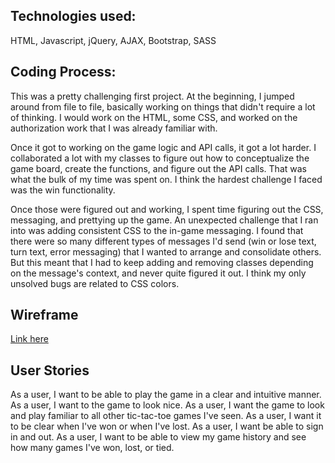 ## Technologies used:
HTML, Javascript, jQuery, AJAX, Bootstrap, SASS

## Coding Process:
This was a pretty challenging first project. At the beginning, I jumped around from file to file, basically working on things that didn't require a lot of thinking. I would work on the HTML, some CSS, and worked on the authorization work that I was already familiar with.

Once it got to working on the game logic and API calls, it got a lot harder. I collaborated a lot with my classes to figure out how to conceptualize the game board, create the functions, and figure out the API calls. That was what the bulk of my time was spent on. I think the hardest challenge I faced was the win functionality.

Once those were figured out and working, I spent time figuring out the CSS, messaging, and prettying up the game. An unexpected challenge that I ran into was adding consistent CSS to the in-game messaging. I found that there were so many different types of messages I'd send (win or lose text, turn text, error messaging) that I wanted to arrange and consolidate others. But this meant that I had to keep adding and removing classes depending on the message's context, and never quite figured it out. I think my only unsolved bugs are related to CSS colors.

## Wireframe
[Link here](https://imgur.com/8m5viJB)

## User Stories
As a user, I want to be able to play the game in a clear and intuitive manner.
As a user, I want to the game to look nice.
As a user, I want the game to look and play familiar to all other tic-tac-toe games I've seen.
As a user, I want it to be clear when I've won or when I've lost.
As a user, I want be able to sign in and out.
As a user, I want to be able to view my game history and see how many games I've won, lost, or tied.
